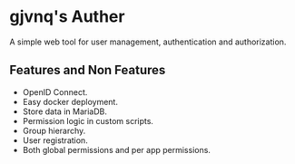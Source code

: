 # gjvnq's Auther
A simple web tool for user management, authentication and authorization.

## Features and Non Features

  * OpenID Connect.
  * Easy docker deployment.
  * Store data in MariaDB.
  * Permission logic in custom scripts.
  * Group hierarchy.
  * User registration.
  * Both global permissions and per app permissions.
